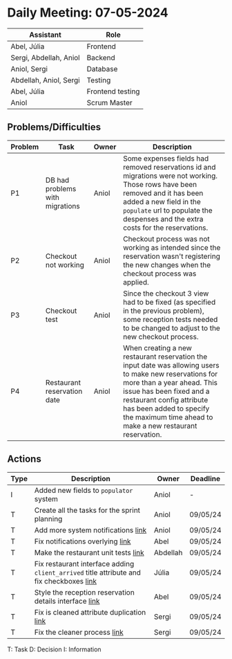 # Daily Meeting: 07-05-2024

| **Assistant**          | **Role**         |
|------------------------|------------------|
| Abel, Júlia            | Frontend         |
| Sergi, Abdellah, Aniol | Backend          |
| Aniol, Sergi           | Database         |
| Abdellah, Aniol, Sergi | Testing          |
| Abel, Júlia            | Frontend testing |
| Aniol                  | Scrum Master     |

## Problems/Difficulties

| Problem | Task                            | Owner | Description                                                                                                                                                                                                                                                                          |
|---------|---------------------------------|-------|--------------------------------------------------------------------------------------------------------------------------------------------------------------------------------------------------------------------------------------------------------------------------------------|
| P1      | DB had problems with migrations | Aniol | Some expenses fields had removed reservations id and migrations were not working. Those rows have been removed and it has been added a new field in the `populate` url to populate the despenses and the extra costs for the reservations.                                           |
| P2      | Checkout not working            | Aniol | Checkout process was not working as intended since the reservation wasn't registering the new changes when the checkout process was applied.                                                                                                                                         |
| P3      | Checkout test                   | Aniol | Since the checkout 3 view had to be fixed (as specified in the previous problem), some reception tests needed to be changed to adjust to the new checkout process.                                                                                                                   |
| P4      | Restaurant reservation date     | Aniol | When creating a new restaurant reservation the input date was allowing users to make new reservations for more than a year ahead. This issue has been fixed and a restaurant config attribute has been added to specify the maximum time ahead to make a new restaurant reservation. |

## Actions

| Type | Description                                                                                                                                                     | Owner    | Deadline |
|------|-----------------------------------------------------------------------------------------------------------------------------------------------------------------|----------|----------|
| I    | Added new fields to `populator` system                                                                                                                          | Aniol    | -        |
| T    | Create all the tasks for the sprint planning                                                                                                                    | Aniol    | 09/05/24 |
| T    | Add more system notifications [link](https://github.com/Computer-Engineering-UdL/JointProject/issues/227)                                                       | Aniol    | 09/05/24 |
| T    | Fix notifications overlying  [link](https://github.com/Computer-Engineering-UdL/JointProject/issues/225)                                                        | Abel     | 09/05/24 |
| T    | Make the restaurant unit tests [link](https://github.com/Computer-Engineering-UdL/JointProject/issues/215)                                                      | Abdellah | 09/05/24 |
| T    | Fix restaurant interface adding `client_arrived` title attribute and fix checkboxes [link](https://github.com/Computer-Engineering-UdL/JointProject/issues/226) | Júlia    | 09/05/24 |
| T    | Style the reception reservation details interface [link](https://github.com/Computer-Engineering-UdL/JointProject/issues/228)                                   | Abel     | 09/05/24 |
| T    | Fix is cleaned attribute duplication [link](https://github.com/Computer-Engineering-UdL/JointProject/issues/219)                                                | Sergi    | 09/05/24 |
| T    | Fix the cleaner process [link](https://github.com/Computer-Engineering-UdL/JointProject/issues/217)                                                             | Sergi    | 09/05/24 |                                                             

T: Task
D: Decision
I: Information
